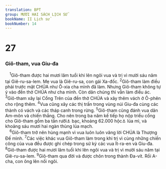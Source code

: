```yaml
---
translation: BPT
group: MƯƠI HAI SÁCH LỊCH SỬ
bookName: II Lịch sử 
bookNumber: 14
---
```


<div class="title"><h1>27</h1><h3>Giô-tham, vua Giu-đa</h3></div>
<span class="verse 2su_27_1"> <sup>1</sup>Giô-tham được hai mươi lăm tuổi khi lên ngôi vua và trị vì mười sáu năm tại Giê-ru-sa-lem. Mẹ vua là Giê-ru-sa, con gái Xa-đốc.</span>
<span class="verse 2su_27_2"><sup>2</sup>Giô-tham làm điều phải trước mặt CHÚA như Ô-xia cha mình đã làm. Nhưng Giô-tham không tự ý vào đền thờ CHÚA như cha mình. Còn dân chúng thì vẫn làm điều ác.</span>
<span class="verse 2su_27_3"><sup>3</sup>Giô-tham xây lại Cổng Trên của đền thờ CHÚA và xây thêm vách ở Ô-phên cho rộng thêm.</span>
<span class="verse 2su_27_4"><sup>4</sup>Vua cũng xây các thị trấn trong vùng núi Giu-đa cùng các thành có vách và các tháp canh trong rừng.</span>
<span class="verse 2su_27_5"><sup>5</sup>Giô-tham cũng đánh vua dân Am-môn và chiến thắng. Cho nên trong ba năm kế tiếp họ nộp triều cống cho Giô-tham gồm ba tấn rưỡi<a data-toggle="tooltip" data-placement="bottom" title="Nguyên văn, “100 ta-lâng” (khoảng 3.450 kí-lô).">⚓</a> bạc, khoảng 62.000 hộc<a data-toggle="tooltip" data-placement="bottom" title="Nguyên văn, “10.000 co” (khoảng 2.200.000 lít).">⚓</a> lúa mì, và khoảng sáu mươi hai ngàn thùng lúa mạch.<br/></span>
<span class="verse 2su_27_6"> <sup>6</sup>Giô-tham trở nên hùng mạnh vì vua luôn luôn vâng lời CHÚA là Thượng Đế mình.</span>
<span class="verse 2su_27_7"><sup>7</sup>Các việc khác vua Giô-tham làm trong khi trị vì cùng những chiến công của vua đều được ghi chép trong sử ký các vua Ít-ra-en và Giu-đa.</span>
<span class="verse 2su_27_8"><sup>8</sup>Giô-tham được hai mươi lăm tuổi khi lên ngôi vua và trị vì mười sáu năm tại Giê-ru-sa-lem.</span>
<span class="verse 2su_27_9"><sup>9</sup>Giô-tham qua đời và được chôn trong thành Đa-vít. Rồi A-cha, con ông lên nối ngôi.<br/></span>

